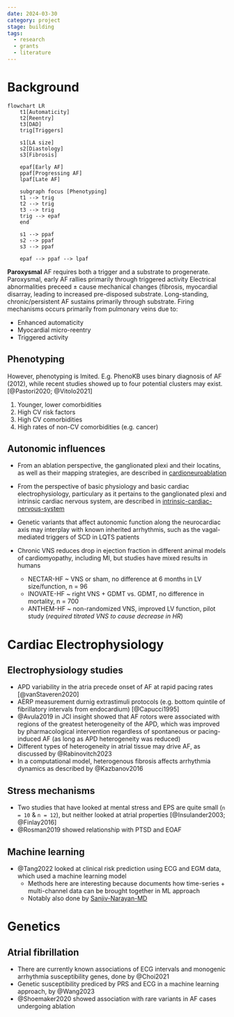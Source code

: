 ```yaml
---
date: 2024-03-30
category: project
stage: building
tags:
  - research
  - grants
  - literature
---
```


# Background

```mermaid
flowchart LR
	t1[Automaticity]
	t2[Reentry]
	t3[DAD]
	trig[Triggers]
	
	s1[LA size]
	s2[Diastology]
	s3[Fibrosis]
	
	epaf[Early AF]
	ppaf[Progressing AF]
	lpaf[Late AF]
	
	subgraph focus [Phenotyping]
	t1 --> trig
	t2 --> trig
	t3 --> trig
	trig --> epaf
	end
	
	s1 --> ppaf
	s2 --> ppaf
	s3 --> ppaf
	
	epaf --> ppaf --> lpaf
```

__Paroxysmal__ AF requires both a trigger and a substrate to progenerate. 
Paroxysmal, early AF rallies primarily through triggered activity
Electrical abnormalities preceed ± cause mechanical changes (fibrosis, myocardial disarray, leading to increased pre-disposed substrate.
Long-standing, chronic/persistent AF sustains primarily through substrate.
Firing mechanisms occurs primarily from pulmonary veins due to:

 -   Enhanced automaticity
 -   Myocardial micro-reentry
 -   Triggered activity

## Phenotyping

However, phenotyping is lmited.
E.g. PhenoKB uses binary diagnosis of AF (2012), while recent studies showed up to four potential clusters may exist. [@Pastori2020; @Vitolo2021]

1. Younger, lower comorbidities
2. High CV risk factors
3. High CV comorbidities
4. High rates of non-CV comorbidities (e.g. cancer)

## Autonomic influences

- From an ablation perspective, the ganglionated plexi and their locatins, as well as their mapping strategies, are described in [cardioneuroablation](cardioneuroablation.md) 
- From the perspective of basic physiology and basic cardiac electrophysiology, particulary as it pertains to the ganglionated plexi and intrinsic cardiac nervous system, are described in [intrinsic-cardiac-nervous-system](intrinsic-cardiac-nervous-system.md)

- Genetic variants that affect autonomic function along the neurocardiac axis may interplay with known inherited arrhythmis, such as the vagal-mediated triggers of SCD in LQTS patients
- Chronic VNS reduces drop in ejection fraction in different animal models of cardiomyopathy, including MI, but studies have mixed results in humans
	- NECTAR-HF ~ VNS or sham, no difference at 6 months in LV size/function, n = 96
	- INOVATE-HF ~ right VNS + GDMT vs. GDMT, no difference in mortality, n = 700
	- ANTHEM-HF ~ non-randomized VNS, improved LV function, pilot study (*required titrated VNS to cause decrease in HR*)

# Cardiac Electrophysiology

## Electrophysiology studies

- APD variability in the atria precede onset of AF at rapid pacing rates [@vanStaveren2020]
- AERP measurement durnig extrastimuli protocols (e.g. bottom quintile of fibrillatory intervals from endocardium) [@Capucci1995]
- @Avula2019 in JCI insight showed that AF rotors were associated with regions of the greatest heterogeneity of the APD, which was improved by pharmacological intervention regardless of spontaneous or pacing-induced AF (as long as APD heterogeneity was reduced)
- Different types of heterogeneity in atrial tissue may drive AF, as discussed by @Rabinovitch2023
- In a computational model, heterogenous fibrosis affects arrhythmia dynamics as described by @Kazbanov2016

## Stress mechanisms

- Two studies that have looked at mental stress and EPS are quite small (`n = 10` & `n = 12`), but neither looked at atrial properties [@Insulander2003; @Finlay2016]
- @Rosman2019 showed relationship with PTSD and EOAF

## Machine learning

- @Tang2022 looked at clinical risk prediction using ECG and EGM data, which used a machine learning model
	- Methods here are interesting because documents how time-series + multi-channel data can be brought together in ML approach
	- Notably also done by [Sanjiv-Narayan-MD](Sanjiv-Narayan-MD.md)

# Genetics

## Atrial fibrillation

- There are currently known associations of ECG intervals and monogenic arrhythmia susceptibility genes, done by @Choi2021
- Genetic susceptibility prediced by PRS and ECG in a machine learning approach, by @Wang2023
- @Shoemaker2020 showed association with rare variants in AF cases undergoing ablation

